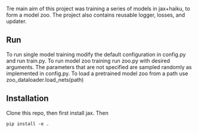 Tre main aim of this project was training a series of models in jax+haiku, to form a model zoo. The project also contains reusable logger, losses, and updater.

## Run
To run single model training modify the default configuration in config.py and run train.py.
To run model zoo training run zoo.py with desired arguments. The parameters that are not specified are sampled randomly as implemented in config.py.
To load a pretrained model zoo from a path use zoo_dataloader.load_nets(path)

## Installation
Clone this repo, then first install jax.
Then
```
pip install -e .
```

